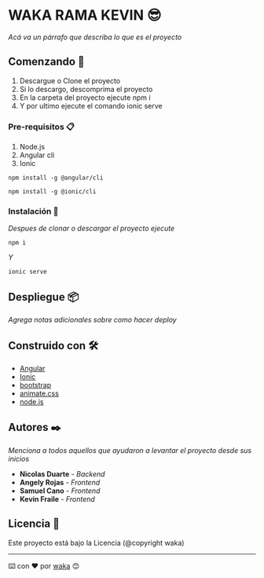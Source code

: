# WAKA RAMA KEVIN 😎

_Acá va un párrafo que describa lo que es el proyecto_

## Comenzando 🚀

1. Descargue o Clone el proyecto
2. Si lo descargo, descomprima el proyecto
3. En la carpeta del proyecto ejecute npm i
4. Y por ultimo ejecute el comando ionic serve


### Pre-requisitos 📋

1. Node.js
2. Angular cli
3. Ionic
```
npm install -g @angular/cli
```

```
npm install -g @ionic/cli
```

### Instalación 🔧

_Despues de clonar o descargar el proyecto ejecute_

```
npm i
```

_Y_

```
ionic serve
```


## Despliegue 📦

_Agrega notas adicionales sobre como hacer deploy_

## Construido con 🛠️

* [Angular](https://angular.io/)
* [Ionic](https://ionicframework.com/)
* [bootstrap](https://getbootstrap.com/)
* [animate.css](https://animate.style/)
* [node.js](https://nodejs.org/es/)

## Autores ✒️

_Menciona a todos aquellos que ayudaron a levantar el proyecto desde sus inicios_

* **Nicolas Duarte** - *Backend*
* **Angely Rojas** - *Frontend*
* **Samuel Cano** - *Frontend*
* **Kevin Fraile** - *Frontend*



## Licencia 📄

Este proyecto está bajo la Licencia (@copyright waka)


---
⌨️ con ❤️ por [waka](https://github.com/waka2022) 😊
